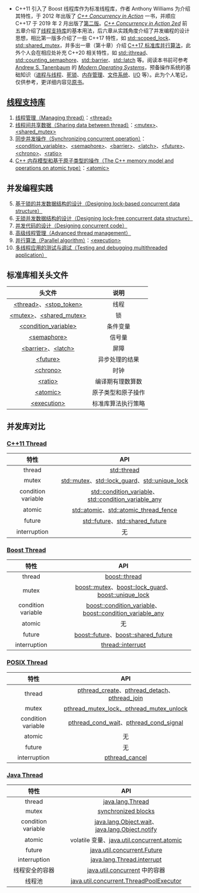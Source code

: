 * C++11 引入了 Boost 线程库作为标准线程库，作者 Anthony Williams 为介绍其特性，于 2012 年出版了 *[C++ Concurrency in Action](https://book.douban.com/subject/4130141/)* 一书，并顺应 C++17 于 2019 年 2 月出版了[第二版](https://book.douban.com/subject/27036085/)。*[C++ Concurrency in Action 2ed](https://learning.oreilly.com/library/view/c-concurrency-in/9781617294693/)* 前五章介绍了[线程支持库](https://en.cppreference.com/w/cpp/thread)的基本用法，后六章从实践角度介绍了并发编程的设计思想，相比第一版多介绍了一些 C++17 特性，如 [std::scoped_lock](https://en.cppreference.com/w/cpp/thread/scoped_lock)、[std::shared_mutex](https://en.cppreference.com/w/cpp/thread/shared_mutex)，并多出一章（第十章）介绍 [C++17 标准库并行算法](https://en.cppreference.com/w/cpp/header/execution)，此外个人会在相应处补充 C++20 相关特性，如 [std::jthread](https://en.cppreference.com/w/cpp/thread/jthread)、[std::counting_semaphore](https://en.cppreference.com/w/cpp/thread/counting_semaphore)、[std::barrier](https://en.cppreference.com/w/cpp/thread/barrier)、[std::latch](https://en.cppreference.com/w/cpp/thread/latch) 等。阅读本书前可参考 [Andrew S. Tanenbaum](https://en.wikipedia.org/wiki/Andrew_S._Tanenbaum) 的 [*Modern Operating Systems*](https://book.douban.com/subject/25864553/)，预备操作系统的基础知识（[进程与线程](reference/%E8%BF%9B%E7%A8%8B%E4%B8%8E%E7%BA%BF%E7%A8%8B.html)、[死锁](reference/%E6%AD%BB%E9%94%81.html)、[内存管理](reference/%E5%86%85%E5%AD%98%E7%AE%A1%E7%90%86.html)、[文件系统](reference/%E6%96%87%E4%BB%B6%E7%B3%BB%E7%BB%9F.html)、[I/O](reference/IO.html) 等）。此为个人笔记，仅供参考，更详细内容见[原书](https://learning.oreilly.com/library/view/c-concurrency-in/9781617294693/)。

## [线程支持库](https://en.cppreference.com/w/cpp/thread)

1. [线程管理（Managing thread）](01%20%E7%BA%BF%E7%A8%8B%E7%AE%A1%E7%90%86.html)：[\<thread\>](https://en.cppreference.com/w/cpp/header/thread)
2. [线程间共享数据（Sharing data between thread）](02%20%E7%BA%BF%E7%A8%8B%E9%97%B4%E5%85%B1%E4%BA%AB%E6%95%B0%E6%8D%AE.html)：[\<mutex\>](https://en.cppreference.com/w/cpp/header/mutex)、[\<shared_mutex\>](https://en.cppreference.com/w/cpp/header/shared_mutex)
3. [同步并发操作（Synchronizing concurrent operation）](03%20%E5%90%8C%E6%AD%A5%E5%B9%B6%E5%8F%91%E6%93%8D%E4%BD%9C.html)：[\<condition_variable\>](https://en.cppreference.com/w/cpp/header/condition_variable)、[\<semaphore\>](https://en.cppreference.com/w/cpp/header/semaphore)、[\<barrier\>](https://en.cppreference.com/w/cpp/header/barrier)、[\<latch\>](https://en.cppreference.com/w/cpp/header/latch)、[\<future\>](https://en.cppreference.com/w/cpp/header/future)、[\<chrono\>](https://en.cppreference.com/w/cpp/header/chrono)、[\<ratio\>](https://en.cppreference.com/w/cpp/header/ratio)
4. [C++ 内存模型和基于原子类型的操作（The C++ memory model and operations on atomic type）](04%20C%2B%2B%E5%86%85%E5%AD%98%E6%A8%A1%E5%9E%8B%E5%92%8C%E5%9F%BA%E4%BA%8E%E5%8E%9F%E5%AD%90%E7%B1%BB%E5%9E%8B%E7%9A%84%E6%93%8D%E4%BD%9C.html)：[\<atomic\>](https://en.cppreference.com/w/cpp/header/atomic)

## 并发编程实践

5. [基于锁的并发数据结构的设计（Designing lock-based concurrent data structure）](05%20%E5%9F%BA%E4%BA%8E%E9%94%81%E7%9A%84%E5%B9%B6%E5%8F%91%E6%95%B0%E6%8D%AE%E7%BB%93%E6%9E%84%E7%9A%84%E8%AE%BE%E8%AE%A1.html)
6. [无锁并发数据结构的设计（Designing lock-free concurrent data structure）](06%20%E6%97%A0%E9%94%81%E5%B9%B6%E5%8F%91%E6%95%B0%E6%8D%AE%E7%BB%93%E6%9E%84%E7%9A%84%E8%AE%BE%E8%AE%A1.html)
7. [并发代码的设计（Designing concurrent code）](07%20%E5%B9%B6%E5%8F%91%E4%BB%A3%E7%A0%81%E7%9A%84%E8%AE%BE%E8%AE%A1.html)
8. [高级线程管理（Advanced thread management）](08%20%E9%AB%98%E7%BA%A7%E7%BA%BF%E7%A8%8B%E7%AE%A1%E7%90%86.html)
9. [并行算法（Parallel algorithm）](09%20%E5%B9%B6%E8%A1%8C%E7%AE%97%E6%B3%95.html)：[\<execution\>](https://en.cppreference.com/w/cpp/header/execution)
10. [多线程应用的测试与调试（Testing and debugging multithreaded application）](10%20%E5%A4%9A%E7%BA%BF%E7%A8%8B%E5%BA%94%E7%94%A8%E7%9A%84%E6%B5%8B%E8%AF%95%E4%B8%8E%E8%B0%83%E8%AF%95.html)

## 标准库相关头文件

|头文件|说明|
|:-:|:-:|
|[\<thread\>](https://en.cppreference.com/w/cpp/header/thread)、[\<stop_token\>](https://en.cppreference.com/w/cpp/header/stop_token)|线程|
|[\<mutex\>](https://en.cppreference.com/w/cpp/header/mutex)、[\<shared_mutex\>](https://en.cppreference.com/w/cpp/header/shared_mutex)|锁|
|[\<condition_variable\>](https://en.cppreference.com/w/cpp/header/condition_variable)|条件变量|
|[\<semaphore\>](https://en.cppreference.com/w/cpp/header/semaphore)|信号量|
|[\<barrier\>](https://en.cppreference.com/w/cpp/header/barrier)、[\<latch\>](https://en.cppreference.com/w/cpp/header/latch)|屏障|
|[\<future\>](https://en.cppreference.com/w/cpp/header/future)|异步处理的结果|
|[\<chrono\>](https://en.cppreference.com/w/cpp/header/chrono)|时钟|
|[\<ratio\>](https://en.cppreference.com/w/cpp/header/ratio)|编译期有理数算数|
|[\<atomic\>](https://en.cppreference.com/w/cpp/header/atomic)|原子类型和原子操作|
|[\<execution\>](https://en.cppreference.com/w/cpp/header/execution)|标准库算法执行策略|

## 并发库对比

### [C++11 Thread](https://en.cppreference.com/w/cpp/thread)

|特性|API|
|:-:|:-:|
|thread|[std::thread](https://en.cppreference.com/w/cpp/thread/thread)|
|mutex|[std::mutex](https://en.cppreference.com/w/cpp/thread/mutex)、[std::lock_guard](https://en.cppreference.com/w/cpp/thread/lock_guard)、[std::unique_lock](https://en.cppreference.com/w/cpp/thread/unique_lock)|
|condition variable|[std::condition_variable](https://en.cppreference.com/w/cpp/thread/condition_variable)、[std::condition_variable_any](https://en.cppreference.com/w/cpp/thread/condition_variable_any)|
|atomic|[std::atomic](https://en.cppreference.com/w/cpp/atomic/atomic)、[std::atomic_thread_fence](https://en.cppreference.com/w/cpp/atomic/atomic_thread_fence)|
|future|[std::future](https://en.cppreference.com/w/cpp/thread/future)、[std::shared_future](https://en.cppreference.com/w/cpp/thread/shared_future)|
|interruption|无|

### [Boost Thread](https://www.boost.org/doc/libs/1_79_0/doc/html/thread.html)

|特性|API|
|:-:|:-:|
|thread|[boost::thread](https://www.boost.org/doc/libs/1_79_0/doc/html/thread/thread_management.html#thread.thread_management.thread)|
|mutex|[boost::mutex](https://www.boost.org/doc/libs/1_79_0/doc/html/thread/synchronization.html#thread.synchronization.mutex_types.mutex)、[boost::lock_guard](https://www.boost.org/doc/libs/1_79_0/doc/html/thread/synchronization.html#thread.synchronization.lock_guard.lock_guard)、[boost::unique_lock](https://www.boost.org/doc/libs/1_79_0/doc/html/thread/synchronization.html#thread.synchronization.locks.unique_lock)|
|condition variable|[boost::condition_variable](https://www.boost.org/doc/libs/1_79_0/doc/html/thread/synchronization.html#thread.synchronization.condvar_ref.condition_variable)、[boost::condition_variable_any](https://www.boost.org/doc/libs/1_79_0/doc/html/thread/synchronization.html#thread.synchronization.condvar_ref.condition_variable_any)|
|atomic|无|
|future|[boost::future](https://www.boost.org/doc/libs/1_79_0/doc/html/thread/synchronization.html#thread.synchronization.futures.reference.unique_future)、[boost::shared_future](https://www.boost.org/doc/libs/1_79_0/doc/html/thread/synchronization.html#thread.synchronization.futures.reference.shared_future)|
|interruption|[thread::interrupt](https://www.boost.org/doc/libs/1_79_0/doc/html/thread/thread_management.html#thread.thread_management.thread.interrupt)|

### [POSIX Thread](http://pubs.opengroup.org/onlinepubs/9699919799/basedefs/pthread.h.html)

|特性|API|
|:-:|:-:|
|thread|[pthread_create](http://pubs.opengroup.org/onlinepubs/9699919799/functions/pthread_create.html)、[pthread_detach](http://pubs.opengroup.org/onlinepubs/9699919799/functions/pthread_detach.html#)、[pthread_join](http://pubs.opengroup.org/onlinepubs/9699919799/functions/pthread_join.html#)|
|mutex|[pthread_mutex_lock、pthread_mutex_unlock](http://pubs.opengroup.org/onlinepubs/9699919799/functions/pthread_mutex_lock.html)|
|condition variable|[pthread_cond_wait](http://pubs.opengroup.org/onlinepubs/9699919799/functions/pthread_cond_wait.html)、[pthread_cond_signal](https://pubs.opengroup.org/onlinepubs/9699919799/functions/pthread_cond_signal.html)|
|atomic|无|
|future|无|
|interruption|[pthread_cancel](http://pubs.opengroup.org/onlinepubs/9699919799/functions/pthread_cancel.html)|

### [Java Thread](https://docs.oracle.com/en/java/javase/18/docs/api/java.base/java/lang/Thread.html)

|特性|API|
|:-:|:-:|
|thread|[java.lang.Thread](https://docs.oracle.com/en/java/javase/18/docs/api/java.base/java/lang/Thread.html)|
|mutex|[synchronized blocks](http://tutorials.jenkov.com/java-concurrency/synchronized.html)|
|condition variable|[java.lang.Object.wait](https://docs.oracle.com/en/java/javase/18/docs/api/java.base/java/lang/Object.html#wait())、[java.lang.Object.notify](https://docs.oracle.com/en/java/javase/18/docs/api/java.base/java/lang/Object.html#notify())|
|atomic|volatile 变量、[java.util.concurrent.atomic](https://docs.oracle.com/en/java/javase/18/docs/api/java.base/java/util/concurrent/atomic/package-summary.html)|
|future|[java.util.concurrent.Future](https://docs.oracle.com/en/java/javase/18/docs/api/java.base/java/util/concurrent/Future.html)|
|interruption|[java.lang.Thread.interrupt](https://docs.oracle.com/en/java/javase/18/docs/api/java.base/java/lang/Thread.html#interrupt())|
|线程安全的容器|[java.util.concurrent](https://docs.oracle.com/en/java/javase/18/docs/api/java.base/java/util/concurrent/package-summary.html) 中的容器|
|线程池|[java.util.concurrent.ThreadPoolExecutor](https://docs.oracle.com/en/java/javase/18/docs/api/java.base/java/util/concurrent/ThreadPoolExecutor.html)|
